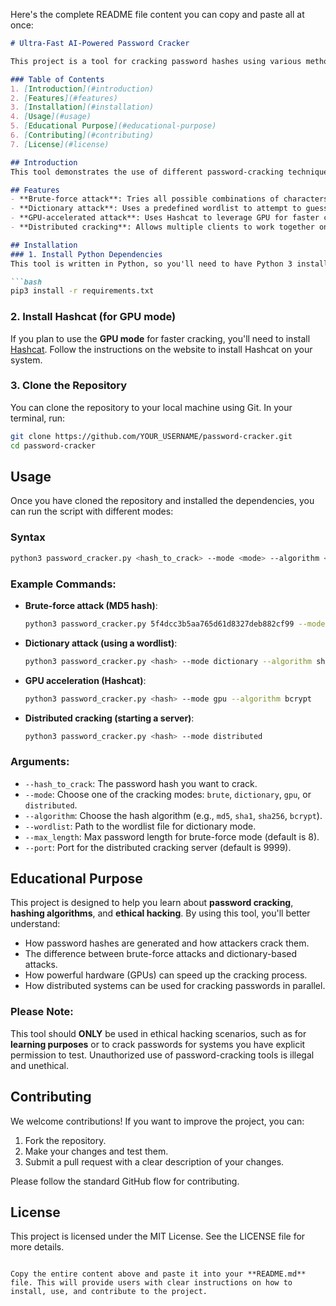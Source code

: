 Here's the complete README file content you can copy and paste all at once:

```markdown
# Ultra-Fast AI-Powered Password Cracker

This project is a tool for cracking password hashes using various methods. It supports GPU acceleration (via Hashcat), brute-force attacks, dictionary-based cracking, and distributed cracking.

### Table of Contents
1. [Introduction](#introduction)
2. [Features](#features)
3. [Installation](#installation)
4. [Usage](#usage)
5. [Educational Purpose](#educational-purpose)
6. [Contributing](#contributing)
7. [License](#license)

## Introduction
This tool demonstrates the use of different password-cracking techniques for educational purposes. It allows you to crack hashes using brute force, dictionary-based attacks, and GPU acceleration. It's a great project to learn about cybersecurity, ethical hacking, and hash algorithms.

## Features
- **Brute-force attack**: Tries all possible combinations of characters to crack the password.
- **Dictionary attack**: Uses a predefined wordlist to attempt to guess the password.
- **GPU-accelerated attack**: Uses Hashcat to leverage GPU for faster cracking.
- **Distributed cracking**: Allows multiple clients to work together on cracking a password hash.

## Installation
### 1. Install Python Dependencies
This tool is written in Python, so you'll need to have Python 3 installed on your system. You can install the required dependencies using `pip`.

```bash
pip3 install -r requirements.txt
```

### 2. Install Hashcat (for GPU mode)
If you plan to use the **GPU mode** for faster cracking, you'll need to install [Hashcat](https://hashcat.net/hashcat/). Follow the instructions on the website to install Hashcat on your system.

### 3. Clone the Repository
You can clone the repository to your local machine using Git. In your terminal, run:

```bash
git clone https://github.com/YOUR_USERNAME/password-cracker.git
cd password-cracker
```

## Usage
Once you have cloned the repository and installed the dependencies, you can run the script with different modes:

### Syntax
```bash
python3 password_cracker.py <hash_to_crack> --mode <mode> --algorithm <algorithm>
```

### Example Commands:
- **Brute-force attack (MD5 hash)**:
  ```bash
  python3 password_cracker.py 5f4dcc3b5aa765d61d8327deb882cf99 --mode brute --algorithm md5
  ```
- **Dictionary attack (using a wordlist)**:
  ```bash
  python3 password_cracker.py <hash> --mode dictionary --algorithm sha256 --wordlist /path/to/wordlist.txt
  ```
- **GPU acceleration (Hashcat)**:
  ```bash
  python3 password_cracker.py <hash> --mode gpu --algorithm bcrypt
  ```
- **Distributed cracking (starting a server)**:
  ```bash
  python3 password_cracker.py <hash> --mode distributed
  ```

### Arguments:
- `--hash_to_crack`: The password hash you want to crack.
- `--mode`: Choose one of the cracking modes: `brute`, `dictionary`, `gpu`, or `distributed`.
- `--algorithm`: Choose the hash algorithm (e.g., `md5`, `sha1`, `sha256`, `bcrypt`).
- `--wordlist`: Path to the wordlist file for dictionary mode.
- `--max_length`: Max password length for brute-force mode (default is 8).
- `--port`: Port for the distributed cracking server (default is 9999).

## Educational Purpose
This project is designed to help you learn about **password cracking**, **hashing algorithms**, and **ethical hacking**. By using this tool, you'll better understand:
- How password hashes are generated and how attackers crack them.
- The difference between brute-force attacks and dictionary-based attacks.
- How powerful hardware (GPUs) can speed up the cracking process.
- How distributed systems can be used for cracking passwords in parallel.

### Please Note:
This tool should **ONLY** be used in ethical hacking scenarios, such as for **learning purposes** or to crack passwords for systems you have explicit permission to test. Unauthorized use of password-cracking tools is illegal and unethical.

## Contributing
We welcome contributions! If you want to improve the project, you can:
1. Fork the repository.
2. Make your changes and test them.
3. Submit a pull request with a clear description of your changes.

Please follow the standard GitHub flow for contributing.

## License
This project is licensed under the MIT License. See the LICENSE file for more details.
```

Copy the entire content above and paste it into your **README.md** file. This will provide users with clear instructions on how to install, use, and contribute to the project.
